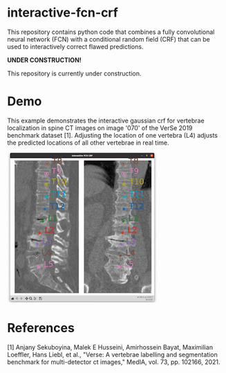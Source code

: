 # interactive-fcn-crf
This repository contains python code that combines a fully convolutional neural network (FCN) with a conditional 
random field (CRF) that can be used to interactively correct flawed predictions.

**UNDER CONSTRUCTION!**

This repository is currently under construction.

# Demo

This example demonstrates the interactive gaussian crf for vertebrae localization in spine CT images on image 
'070' of the VerSe 2019 benchmark dataset [1].
Adjusting the location of one vertebra (L4) adjusts the predicted locations of all other vertebrae in real time.
    

![demo](https://github.com/JannikIrmai/interactive-fcn-crf/blob/main/demo-video.gif)




# References

[1] Anjany Sekuboyina, Malek E Husseini, Amirhossein Bayat, Maximilian Loeffler, Hans Liebl, et al., 
"Verse: A vertebrae labelling and segmentation benchmark for multi-detector ct images," 
MedIA, vol. 73, pp. 102166, 2021.
